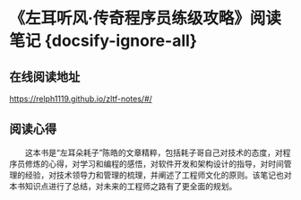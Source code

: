 # 《左耳听风·传奇程序员练级攻略》阅读笔记  {docsify-ignore-all}

## 在线阅读地址

https://relph1119.github.io/zltf-notes/#/

## 阅读心得

&emsp;&emsp;这本书是“左耳朵耗子”陈皓的文章精粹，包括耗子哥自己对技术的态度，对程序员修炼的心得，对学习和编程的感悟，对软件开发和架构设计的指导，对时间管理的经验，对技术领导力和管理的梳理，并阐述了工程师文化的原则。该笔记也对本书知识点进行了总结，对未来的工程师之路有了更全面的规划。


